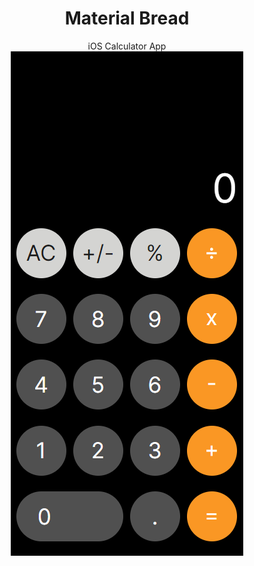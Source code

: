 <h1 align="center">Material Bread</h1>
<center>iOS Calculator App</center>
<center>
<img src="./README/media/image1.png" alt="Image title">
</center>
